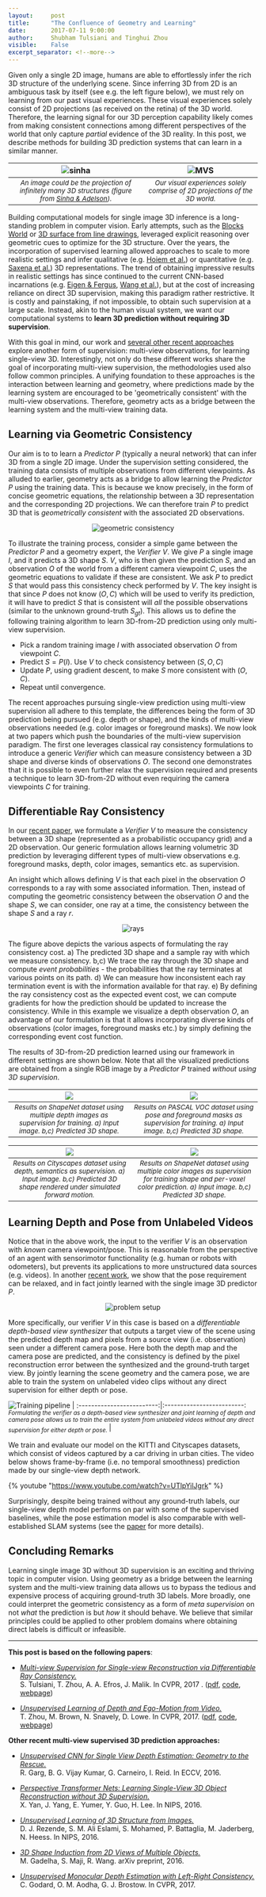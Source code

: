 ```yaml
---
layout:     post
title:      "The Confluence of Geometry and Learning"
date:       2017-07-11 9:00:00
author:     Shubham Tulsiani and Tinghui Zhou
visible:    False
excerpt_separator: <!--more-->
---
```


Given only a single 2D image, humans are able to effortlessly infer the rich 3D structure of the underlying scene. Since inferring 3D from 2D is an ambiguous task by itself (see e.g. the left figure below), we must rely on learning from our past visual experiences. These visual experiences solely consist of 2D projections (as received on the retina) of the 3D world. Therefore, the learning signal for our 3D perception capability likely comes from making consistent connections among different perspectives of the world that only capture *partial* evidence of the 3D reality. In this post, we describe methods for building 3D prediction systems that can learn in a similar manner.

![sinha](https://people.eecs.berkeley.edu/~tinghuiz/bair_blog/sinha.png) | ![MVS](https://i.imgur.com/dpe8C7u.png)
:-------------------------:|:-------------------------:
<sub>*An image could be the projection of infinitely many 3D structures (figure from [Sinha & Adelson](http://ieeexplore.ieee.org/document/378224/)).*</sub> | <sub>*Our visual experiences solely comprise of 2D projections of the 3D world.*</sub>

Building computational models for single image 3D inference is a long-standing problem in computer vision. Early attempts, such as the [Blocks World](https://dspace.mit.edu/handle/1721.1/11589) or [3D surface from line drawings](http://web.mit.edu/cocosci/Papers/Barrow-Tenenbaum81.pdf), leveraged explicit reasoning over geometric cues to optimize for the 3D structure. Over the years, the incorporation of supervised learning allowed approaches to scale to more realistic settings and infer qualitative (e.g. [Hoiem et al.](http://dhoiem.cs.illinois.edu/projects/popup/)) or quantitative (e.g. [Saxena et al.](http://www.cs.cornell.edu/~asaxena/learningdepth/)) 3D representations. The trend of obtaining impressive results in realistic settings has since continued to the current CNN-based incarnations (e.g. [Eigen & Fergus](http://www.cs.nyu.edu/~deigen/depth/), [Wang et al.](http://www.cs.cmu.edu/~xiaolonw/deep3d.html)), but at the cost of increasing reliance on direct 3D supervision, making this paradigm rather restrictive. It is costly and painstaking, if not impossible, to obtain such supervision at a large scale. Instead, akin to the human visual system, we want our computational systems to **learn 3D prediction without requiring 3D supervision**.

With this goal in mind, our work and [several other recent approaches](#refs) explore another form of supervision: multi-view observations, for learning single-view 3D. Interestingly, not only do these different works share the goal of incorporating multi-view supervision, the methodologies used also follow common principles. A unifying foundation to these approaches is the interaction between learning and geometry, where predictions made by the learning system are encouraged to be 'geometrically consistent' with the multi-view observations. Therefore, geometry acts as a bridge between the learning system and the multi-view training data.

<!--more-->

## Learning via Geometric Consistency
Our aim is to to learn a *Predictor* $P$ (typically a neural network) that can infer 3D from a single 2D image. Under the supervision setting considered, the training data consists of multiple observations from different viewpoints. As alluded to earlier, geometry acts as a bridge to allow learning the *Predictor* $P$ using the training data. This is because we know precisely, in the form of concise geometric equations, the relationship between a 3D representation and the corresponding 2D projections.  We can therefore train $P$ to predict 3D that is *geometrically consistent* with the associated 2D observations.

<p style="text-align:center;">
<img src="https://i.imgur.com/st1Ia9i.png" alt="geometric consistency">
</p>

To illustrate the training process, consider a simple game between the *Predictor* $P$ and a geometry expert, the *Verifier* $V$. We give $P$ a single image $I$, and it predicts a 3D shape $S$. $V$, who is then given the prediction $S$, and an observation $O$ of the world from a different camera viewpoint $C$, uses the geometric equations to validate if these are consistent. We ask $P$ to predict $S$ that would pass this consistency check performed by $V$. The key insight is that since $P$ does not know $(O, C)$ which will be used to verify its prediction, it will have to predict $S$ that is consistent will *all* the possible observations (similar to the unknown ground-truth $S_{gt}$). This allows us to define the following training algorithm to learn 3D-from-2D prediction using only multi-view supervision.

- Pick a random training image $I$ with associated observation $O$ from viewpoint $C$.
- Predict $S = P(I)$. Use $V$ to check consistency between $(S, O, C)$
- Update $P$, using gradient descent, to make $S$ more consistent with $(O, C)$.
- Repeat until convergence.

The recent approaches pursuing single-view prediction using multi-view supervision all adhere to this template, the differences being the form of 3D prediction being pursued (e.g. depth or shape), and the kinds of multi-view observations needed (e.g. color images or foreground masks). We now look at two papers which push the boundaries of the multi-view supervision paradigm. The first one leverages classical ray consistency formulations to introduce a generic *Verifier* which can measure consistency between a 3D shape and diverse kinds of observations $O$. The second one demonstrates that it is possible to even further relax the supervision required and presents a technique to learn 3D-from-2D without even requiring the camera viewpoints $C$ for training.


## Differentiable Ray Consistency

In our [recent paper](https://arxiv.org/pdf/1704.06254.pdf), we formulate a *Verifier* $V$ to measure the consistency between a 3D shape (represented as a probabilistic occupancy grid) and a 2D observation. Our generic formulation allows learning volumetric 3D prediction by leveraging different types of multi-view observations e.g. foreground masks, depth, color images, semantics etc. as supervision.

An insight which allows defining $V$ is that each pixel in the observation $O$ corresponds to a ray with some associated information. Then, instead of computing the geometric consistency between the observation $O$ and the shape $S$, we can consider, one ray at a time, the consistency between the shape $S$ and a ray $r$.

<p style="text-align:center;">
<img src="https://i.imgur.com/NQaMdTl.png" alt="rays">
</p>

The figure above depicts the various aspects of formulating the ray consistency cost. a) The predicted 3D shape and a sample ray with which we measure consistency. b,c) We trace the ray through the 3D shape and compute *event probabilities* - the probabilities that the ray terminates at various points on its path. d) We can measure how inconsistent each ray termination event is with the information available for that ray. e) By defining the ray consistency cost as the expected event cost, we can compute gradients for how the prediction should be updated to increase the consistency. While in this example we visualize a depth observation $O$, an advantage of our formulation is that it allows incorporating diverse kinds of observations (color images, foreground masks etc.) by simply defining the corresponding event cost function.

 The results of 3D-from-2D prediction learned using our framework in different settings are shown below. Note that all the visualized predictions are obtained from a single RGB image by a *Predictor* $P$ trained *without using 3D supervision*.

![](https://shubhtuls.github.io/drc/resources/images/sNetVis.png)  |  ![](https://shubhtuls.github.io/drc/resources/images/pascalVis.png)
:-------------------------:|:-------------------------:
<sub>*Results on ShapeNet dataset using multiple depth images as supervision for training. a) Input image. b,c) Predicted 3D shape.*</sub>  | <sub>*Results on PASCAL VOC dataset using pose and foreground masks as supervision for training. a) Input image. b,c) Predicted 3D shape.*</sub>

![](https://shubhtuls.github.io/drc/resources/images/csVis.png)  |  ![](https://shubhtuls.github.io/drc/resources/images/sNetColorVis.png)
:-------------------------:|:-------------------------:
<sub>*Results on Cityscapes dataset using  depth, semantics as supervision. a) Input image. b,c) Predicted 3D shape rendered under simulated forward motion.*</sub> | <sub>*Results on ShapeNet dataset using multiple color images as supervision for training shape and per-voxel color prediction. a) Input image. b,c) Predicted 3D shape.*</sub>


## Learning Depth and Pose from Unlabeled Videos
Notice that in the above work, the input to the verifier $V$ is an observation with *known* camera viewpoint/pose. This is reasonable from the perspective of an agent with sensorimotor functionality (e.g. human or robots with odometers), but prevents its applications to more unstructured data sources (e.g. videos). In another [recent work](https://arxiv.org/abs/1704.07813), we show that the pose requirement can be relaxed, and in fact jointly learned with the single image 3D predictor $P$.

<p style="text-align:center;">
<img src="https://people.eecs.berkeley.edu/~tinghuiz/bair_blog/teaser_h.jpg" alt="problem setup">
</p>


More specifically, our verifier $V$ in this case is based on a *differentiable depth-based view synthesizer* that outputs a target view of the scene using the predicted depth map and pixels from a source view (i.e. observation) seen under a different camera pose. Here both the depth map and the camera pose are predicted, and the consistency is defined by the pixel reconstruction error between the synthesized and the ground-truth target view. By jointly learning the scene geometry and the camera pose, we are able to train the system on unlabeled video clips without any direct supervision for either depth or pose.


![Training pipeline](https://people.eecs.berkeley.edu/~tinghuiz/bair_blog/pipeline.jpg) |
:-------------------------:|:-------------------------:
<sub>*Formulating the verifier as a depth-based view synthesizer and joint learning of depth and camera pose allows us to train the entire system from unlabeled videos without any direct supervision for either depth or pose.* </sub> |

We train and evaluate our model on the KITTI and Cityscapes datasets, which consist of videos captured by a car driving in urban cities. The video below shows frame-by-frame (i.e. no temporal smoothness) prediction made by our single-view depth network.

{% youtube "https://www.youtube.com/watch?v=UTlpYilJgrk" %}

Surprisingly, despite being trained without any ground-truth labels, our single-view depth model performs on par with some of the supervised baselines, while the pose estimation model is also comparable with well-established SLAM systems (see the [paper](https://arxiv.org/pdf/1704.07813.pdf) for more details).

## Concluding Remarks

Learning single image 3D without 3D supervision is an exciting and thriving topic in computer vision. Using geometry as a bridge between the learning system and the multi-view training data allows us to bypass the tedious and expensive process of acquiring ground-truth 3D labels. More broadly, one could interpret the geometric consistency as a form of *meta supervision* on not *what* the prediction is but *how* it should behave. We believe that similar principles could be applied to other problem domains where obtaining direct labels is difficult or infeasible.

<hr />

**This post is based on the following papers**:
* [*Multi-view Supervision for Single-view Reconstruction via Differentiable Ray Consistency.*](https://shubhtuls.github.io/drc/)  <br>
S. Tulsiani, T. Zhou, A. A. Efros, J. Malik. In CVPR, 2017 . ([pdf](https://arxiv.org/pdf/1704.06254.pdf), [code](https://github.com/shubhtuls/drc), [webpage](https://shubhtuls.github.io/drc/))

* [*Unsupervised Learning of Depth and Ego-Motion from Video.*](https://people.eecs.berkeley.edu/~tinghuiz/projects/SfMLearner/) <br>
T. Zhou, M. Brown, N. Snavely, D. Lowe. In CVPR, 2017. ([pdf](https://arxiv.org/pdf/1704.07813.pdf), [code](https://github.com/tinghuiz/SfMLearner), [webpage](https://people.eecs.berkeley.edu/~tinghuiz/projects/SfMLearner/))


**Other recent multi-view supervised 3D prediction approaches:**<a name="refs"></a>

* [*Unsupervised CNN for Single View Depth Estimation: Geometry to the Rescue.*](https://arxiv.org/abs/1603.04992) <br>
R. Garg, B. G. Vijay Kumar, G. Carneiro, I. Reid. In ECCV, 2016.

* [*Perspective Transformer Nets: Learning Single-View 3D Object Reconstruction without 3D Supervision.*](https://sites.google.com/site/skywalkeryxc/perspective_transformer_nets)  <br>
X. Yan, J. Yang, E. Yumer, Y. Guo, H. Lee. In NIPS, 2016.

* [*Unsupervised Learning of 3D Structure from Images.*](https://arxiv.org/abs/1607.00662)  <br>
D. J. Rezende, S. M. Ali Eslami, S. Mohamed, P. Battaglia, M. Jaderberg, N. Heess. In NIPS, 2016.

* [*3D Shape Induction from 2D Views of Multiple Objects.*](http://mgadelha.me/home/prgan/index.html) <br>
M. Gadelha, S. Maji, R. Wang. arXiv preprint, 2016.

* [*Unsupervised Monocular Depth Estimation with Left-Right Consistency.*](http://visual.cs.ucl.ac.uk/pubs/monoDepth/) <br>
C. Godard, O. M. Aodha, G. J. Brostow. In CVPR, 2017.

